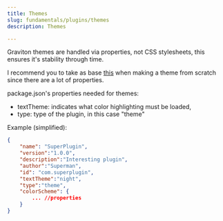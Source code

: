 ```yaml
---
title: Themes
slug: fundamentals/plugins/themes
description: Themes

---
```


Graviton themes are handled via properties, not CSS stylesheets, this ensures it's stability through time.

I recommend you to take as base [this](https://github.com/Graviton-Code-Editor/sample-theme) when making a theme from scratch since there are a lot of properties. 

package.json's properties needed for themes:

* textTheme: indicates what color highlighting must be loaded,
* type: type of the plugin, in this case "theme"

Example (simplified):

```json
{
	"name": "SuperPlugin",
	"version":"1.0.0",
	"description":"Interesting plugin",
	"author":"Superman",
	"id": "com.superplugin",
	"textTheme":"night",
	"type":"theme",
	"colorScheme": {
		... //properties
	}
}
```